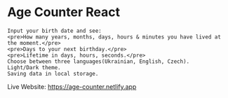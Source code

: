 # Age Counter React

    Input your birth date and see:
    <pre>How many years, months, days, hours & minutes you have lived at the moment.</pre>
    <pre>Days to your next birthday.</pre>
    <pre>Lifetime in days, hours, seconds.</pre>
    Choose between three languages(Ukrainian, English, Czech).
    Light/Dark theme.
    Saving data in local storage.


Live Website: 
https://age-counter.netlify.app

